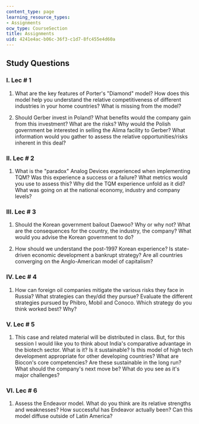 ```yaml
---
content_type: page
learning_resource_types:
- Assignments
ocw_type: CourseSection
title: Assignments
uid: 4241e4ac-b06c-36f3-c1d7-8fc455e4d60a
---
```


Study Questions
---------------

### I. Lec # 1

1.  What are the key features of Porter's "Diamond" model? How does this model help you understand the relative competitiveness of different industries in your home countries? What is missing from the model?
    
2.  Should Gerber invest in Poland? What benefits would the company gain from this investment? What are the risks? Why would the Polish government be interested in selling the Alima facility to Gerber? What information would you gather to assess the relative opportunities/risks inherent in this deal?
    

### II. Lec # 2

1.  What is the "paradox" Analog Devices experienced when implementing TQM? Was this experience a success or a failure? What metrics would you use to assess this? Why did the TQM experience unfold as it did? What was going on at the national economy, industry and company levels?
    

### III. Lec # 3

1.  Should the Korean government bailout Daewoo? Why or why not? What are the consequences for the country, the industry, the company? What would you advise the Korean government to do?
    
2.  How should we understand the post-1997 Korean experience? Is state-driven economic development a bankrupt strategy? Are all countries converging on the Anglo-American model of capitalism?
    

### IV. Lec # 4

1.  How can foreign oil companies mitigate the various risks they face in Russia? What strategies can they/did they pursue? Evaluate the different strategies pursued by Phibro, Mobil and Conoco. Which strategy do you think worked best? Why?
    

### V. Lec # 5

1.  This case and related material will be distributed in class. But, for this session I would like you to think about India's comparative advantage in the biotech sector. What is it? Is it sustainable? Is this model of high tech development appropriate for other developing countries? What are Biocon's core competencies? Are these sustainable in the long run? What should the company's next move be? What do you see as it's major challenges?
    

### VI. Lec # 6

1.  Assess the Endeavor model. What do you think are its relative strengths and weaknesses? How successful has Endeavor actually been? Can this model diffuse outside of Latin America?